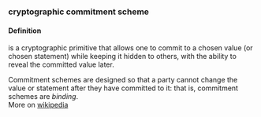 ### cryptographic commitment scheme

<h4>Definition</h4><p>is a cryptographic primitive that allows one to commit to a chosen value (or chosen statement) while keeping it hidden to others, with the ability to reveal the committed value later. </p><p>Commitment schemes are designed so that a party cannot change the value or statement after they have committed to it: that is, commitment schemes are <em>binding</em>.<br>More on <a href="https://en.wikipedia.org/wiki/Commitment_scheme">wikipedia</a></p>